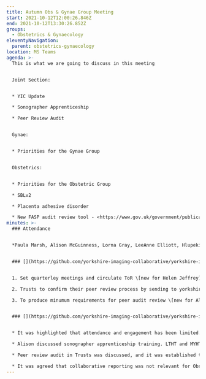 ```yaml
---
title: Autumn Obs & Gynae Group Meeting
start: 2021-10-12T12:00:26.846Z
end: 2021-10-12T13:30:26.852Z
groups:
  - Obstetrics & Gynaecology
eleventyNavigation:
  parent: obstetrics-gynaecology
location: MS Teams
agenda: >-
  This is what we are going to discuss in this meeting


  Joint Section:


  * YIC Update

  * Sonographer Apprenticeship

  * Peer Review Audit


  Gynae:


  * Priorities for the Gynae Group


  Obstetrics:


  * Priorities for the Obstetric Group

  * SBLv2

  * Placenta adhesive disorder

  * New FASP audit review tool - <https://www.gov.uk/government/publications/fetal-anomaly-screening-programme-handbook>
minutes: >-
  ### Attendance


  *Paula Marsh, Alison McGuinness, Lorna Gray, LeeAnne Elliott, Hlupekile Chipeta, Pam Parker*


  ### [](https://github.com/yorkshire-imaging-collaborative/yorkshire-imaging-collaborative.github.io/blob/master/src/meetings/2021-10-12-ObsGynae.md#actions)Actions


  1. Set quarterley meetings and circulate ToR \[new for Helen Jeffrey]

  2. Trusts to confirm their peer review process by sending to yorkshireimagingcollaborative.nhs.net \[new for members]

  3. To produce minumum requirements for peer audit review \[new for Alison McGuinness]


  ### [](https://github.com/yorkshire-imaging-collaborative/yorkshire-imaging-collaborative.github.io/blob/master/src/meetings/2021-10-12-ObsGynae.md#key-discussion-points)Key Discussion Points


  * It was highlighted that attendance and engagement has been limited. It was agreed to send an updated terms of reference to members and set the day and time of the quarterley meetings.

  * Alison discussed sonographer apprenticeship training. LTHT and MYHT have received funding, and Sheffield Hallam are able to provide the training. The aim is to train to become a sonographer at band 5 level.

  * Peer review audit in Trusts was discussed, and it was established that the audit was not consistent across the collaborative with each Trust having a different process. Alison agreed to lead the work into creating minimum requirements for peer review and CPD.

  * It was agreed that collaborative reporting was not relevant for Obs & Gynae and that other priorities should be focussed on, but would require attendance from all Trusts to be able to agree.
---
```

